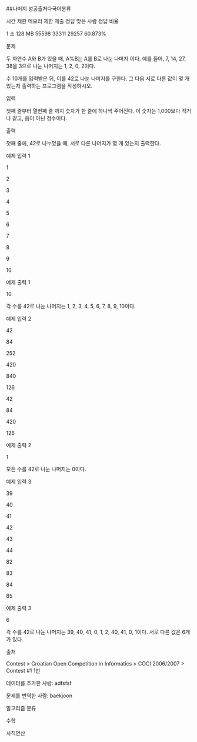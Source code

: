 ##나머지 성공출처다국어분류

시간 제한	메모리 제한	제출	정답	맞은 사람	정답 비율

1 초	128 MB	55598	33311	29257	60.873%

문제

두 자연수 A와 B가 있을 때, A%B는 A를 B로 나눈 나머지 이다. 예를 들어, 7, 14, 27, 38을 3으로 나눈 나머지는 1, 2, 0, 2이다.



수 10개를 입력받은 뒤, 이를 42로 나눈 나머지를 구한다. 그 다음 서로 다른 값이 몇 개 있는지 출력하는 프로그램을 작성하시오.



입력

첫째 줄부터 열번째 줄 까지 숫자가 한 줄에 하나씩 주어진다. 이 숫자는 1,000보다 작거나 같고, 음이 아닌 정수이다.



출력

첫째 줄에, 42로 나누었을 때, 서로 다른 나머지가 몇 개 있는지 출력한다.



예제 입력 1

1

2

3

4

5

6

7

8

9

10

예제 출력 1

10

각 수를 42로 나눈 나머지는 1, 2, 3, 4, 5, 6, 7, 8, 9, 10이다.



예제 입력 2

42

84

252

420

840

126

42

84

420

126

예제 출력 2

1

모든 수를 42로 나눈 나머지는 0이다.



예제 입력 3

39

40

41

42

43

44

82

83

84

85

예제 출력 3

6

각 수를 42로 나눈 나머지는 39, 40, 41, 0, 1, 2, 40, 41, 0, 1이다. 서로 다른 값은 6개가 있다.



출처

Contest > Croatian Open Competition in Informatics > COCI 2006/2007 > Contest #1 1번



데이터를 추가한 사람: adfsfsf

문제를 번역한 사람: baekjoon

알고리즘 분류

수학

사칙연산
